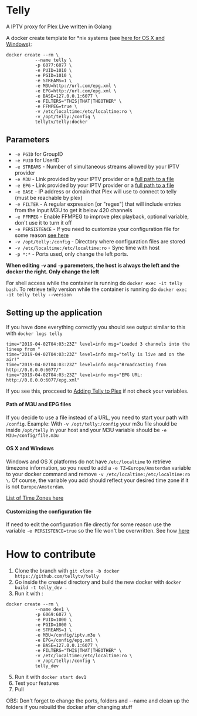 # Telly

A IPTV proxy for Plex Live written in Golang

A docker create template for *nix systems (see [here for OS X and Windows)](https://github.com/tellytv/telly/blob/docker/README.md#os-x-and-windows):

```
docker create --rm \
           --name telly \
           -p 6077:6077 \
           -e PUID=1010 \
           -e PGID=1010 \
           -e STREAMS=1 \
           -e M3U=http://url.com/epg.xml \
           -e EPG=http://url.com/epg.xml \
           -e BASE=127.0.0.1:6077 \
           -e FILTERS="THIS|THAT|THEOTHER" \
           -e FFMPEG=true \
           -v /etc/localtime:/etc/localtime:ro \
           -v /opt/telly:/config \
           tellytv/telly:docker
```
## Parameters

* `-e PGID` for GroupID
* `-e PUID` for UserID 
* `-e STREAMS` - Number of simultaneous streams allowed by your IPTV provider
* `-e M3U` - Link provided by your IPTV provider or a [full path to a file](https://github.com/tellytv/telly/blob/docker/README.md#path-of-m3u-and-epg-files)
* `-e EPG` - Link provided by your IPTV provider or a [full path to a file](https://github.com/tellytv/telly/blob/docker/README.md#path-of-m3u-and-epg-files)
* `-e BASE` - IP address or domain that Plex will use to connect to telly (must be reachable by plex)
* `-e FILTER` - A regular expression [or "regex"] that will include entries from the input M3U to get it below 420 channels
* `-e FFMPEG` - Enable FFMPEG to improve plex playback, optional variable, don't use it to turn it off
* `-e PERSISTENCE` - If you need to customize your configuration file for some reason [see here](https://github.com/tellytv/telly#customizing-the-configuration-file)
* `-v /opt/telly:/config` - Directory where configuration files are stored
* `-v /etc/localtime:/etc/localtime:ro` - Sync time with host
* `-p *:*` - Ports used, only change the left ports.

**When editing `-v` and `-p` paremeters, the host is always the left and the docker the right. Only change the left**

For shell access while the container is running do `docker exec -it telly bash`.
To retrieve telly version while the container is running do `docker exec -it telly telly --version`

## Setting up the application 

If you have done everything correctly you should see output similar to this with `docker logs telly`

```
time="2019-04-02T04:03:23Z" level=info msg="Loaded 3 channels into the lineup from "
time="2019-04-02T04:03:23Z" level=info msg="telly is live and on the air!"
time="2019-04-02T04:03:23Z" level=info msg="Broadcasting from http://0.0.0.0:6077/"
time="2019-04-02T04:03:23Z" level=info msg="EPG URL: http://0.0.0.0:6077/epg.xml"
```

If you see this, procceed to [Adding Telly to Plex](https://github.com/tellytv/telly/wiki/Adding-Telly-to-Plex) if not check your variables.

#### Path of M3U and EPG files

If you decide to use a file instead of a URL, you need to start your path with `/config`.
Example: With `-v /opt/telly:/config` your m3u file should be inside `/opt/telly` in your host and your M3U variable should be `-e M3U=/config/file.m3u`

#### OS X and Windows

Windows and OS X platforms do not have `/etc/localtime` to retrieve timezone information, so you need to add a `-e TZ=Europe/Amsterdam` variable to your docker command and remove `-v /etc/localtime:/etc/localtime:ro \`.  Of course, the variable you add should reflect your desired time zone if it is not `Europe/Amsterdam`.

[List of Time Zones here](https://timezonedb.com/time-zones)

#### Customizing the configuration file 

If need to edit the configuration file directly for some reason use the variable `-e PERSISTENCE=true` so the file won't be overwritten. See how [here](https://github.com/tellytv/telly/wiki/Running-Telly%3A-Config-File)

# How to contribute

1. Clone the branch with `git clone -b docker https://github.com/tellytv/telly`
2. Go inside the created directory and build the new docker with `docker build -t telly_dev .`
3. Run it with :
```
docker create --rm \
           --name dev1 \
           -p 6069:6077 \
           -e PUID=1000 \
           -e PGID=1000 \
           -e STREAMS=1 \
           -e M3U=/config/iptv.m3u \
           -e EPG=/config/epg.xml \
           -e BASE=127.0.0.1:6077 \
           -e FILTERS="THIS|THAT|THEOTHER" \
           -v /etc/localtime:/etc/localtime:ro \
           -v /opt/telly:/config \
           telly_dev
```
5. Run it with `docker start dev1`
6. Test your features
7. Pull 

OBS: Don't forget to change the ports, folders and --name and clean up the folders if you rebuild the docker after changing stuff
